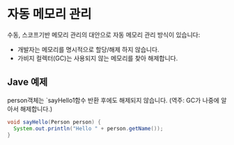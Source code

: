 # 자동 메모리 관리

수동, 스코프기반 메모리 관리의 대안으로 자동 메모리 관리 방식이 있습니다:

- 개발자는 메모리를 명시적으로 할당/해제 하지 않습니다.
- 가비지 컬렉터(GC)는 사용되지 않는 메모리를 찾아 해제합니다.

## Jave 예제

person객체는 `sayHello1함수 반환 후에도 해제되지 않습니다. (역주: GC가 나중에 알아서 해제합니다.)

```java
void sayHello(Person person) {
  System.out.println("Hello " + person.getName());
}
```

